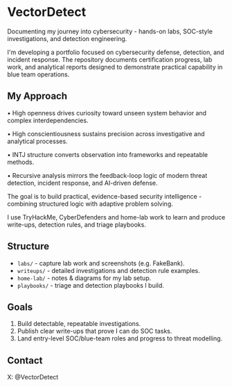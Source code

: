 # VectorDetect

Documenting my journey into cybersecurity - hands-on labs, SOC-style investigations, and detection engineering.  

I'm developing a portfolio focused on cybersecurity defense, detection, and incident response. The repository documents certification progress, lab work, and analytical reports designed to demonstrate practical capability in blue team operations.

## My Approach

•	High openness drives curiosity toward unseen system behavior and complex interdependencies.

•	High conscientiousness sustains precision across investigative and analytical processes.

•	INTJ structure converts observation into frameworks and repeatable methods.

•	Recursive analysis mirrors the feedback-loop logic of modern threat detection, incident response, and AI-driven defense.

The goal is to build practical, evidence-based security intelligence - combining structured logic with adaptive problem solving.

I use TryHackMe, CyberDefenders and home-lab work to learn and produce write-ups, detection rules, and triage playbooks.

## Structure
- `labs/` - capture lab work and screenshots (e.g. FakeBank).  
- `writeups/` - detailed investigations and detection rule examples.  
- `home-lab/` - notes & diagrams for my lab setup.  
- `playbooks/` - triage and detection playbooks I build.

## Goals
1. Build detectable, repeatable investigations.  
2. Publish clear write-ups that prove I can do SOC tasks.  
3. Land entry-level SOC/blue-team roles and progress to threat modelling.

## Contact
X: @VectorDetect  

